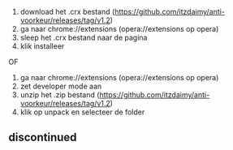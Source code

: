 1. download het .crx bestand (https://github.com/itzdaimy/anti-voorkeur/releases/tag/v1.2)
2. ga naar chrome://extensions (opera://extensions op opera)
3. sleep het .crx bestand naar de pagina
4. klik installeer

OF 

1. ga naar chrome://extensions (opera://extensions op opera)
2. zet developer mode aan
3. unzip het .zip bestand (https://github.com/itzdaimy/anti-voorkeur/releases/tag/v1.2)
4. klik op unpack en selecteer de folder

## discontinued